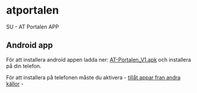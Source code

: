 # atportalen
SU - AT Portalen APP

## Android app

För att installera android appen ladda ner:
[AT-Portalen_V1.apk](https://github.com/thuma/atportalen/raw/master/AT-Portalen_V1.apk) och installera på din telefon.

För att installera på telefonen måste du aktivera - [tillåt appar fran andra källor](http://www.android.pk/blog/tutorials/how-to-enable-third-party-apps-installation-on-android-phones/) - 

